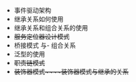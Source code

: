 - 事件驱动架构
- 继承关系如何使用
- 继承关系和组合关系的使用
- ~~服务定位器设计模式~~
- 桥接模式 与- 组合关系
- 泛型的使用
- ~~职责链模式~~
- ~~装饰器模式~~~~装饰器模式与继承的关系~~

